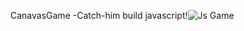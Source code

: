 CanavasGame -Catch-him build javascript!![Js Game](https://user-images.githubusercontent.com/46546858/118349883-6cde7a80-b521-11eb-9d10-deb07aad4806.PNG)

